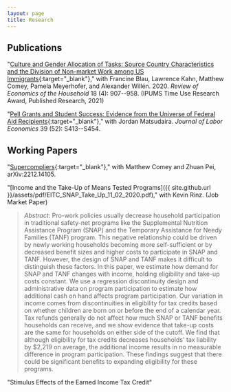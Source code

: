 ```yaml
---
layout: page
title: Research
---
```





## Publications

"[Culture and Gender Allocation of Tasks: Source Country Characteristics and the Division of Non-market Work among US Immigrants](https://link.springer.com/article/10.1007/s11150-020-09501-2){:target="_blank"}," with Francine Blau, Lawrence Kahn, Matthew Comey, Pamela Meyerhofer, and Alexander Will&#233;n. 2020. *Review of Economics of the Household* 18 (4): 907--958. (IPUMS Time Use Research Award, Published Research, 2021)

"[Pell Grants and Student Success: Evidence from the Universe of Federal Aid Recipients](https://www.journals.uchicago.edu/doi/abs/10.1086/712556?journalCode=jole){:target="_blank"}," with Jordan Matsudaira. *Journal of Labor Economics* 39 (52): S413--S454.
## Working Papers

"[Supercompliers](https://arxiv.org/pdf/2212.14105.pdf){:target="_blank"}," with Matthew Comey and Zhuan Pei, arXiv:2212.14105.

"[Income and the Take-Up of Means Tested Programs]({{ site.github.url }}/assets/pdf/EITC_SNAP_Take_Up_11_02_2020.pdf)," with Kevin Rinz. (Job Market Paper)

> *Abstract*: Pro-work policies usually decrease household participation in traditional safety-net programs like the Supplemental Nutrition Assistance Program (SNAP) and the Temporary Assistance for Needy Families (TANF) program. This negative relationship could be driven by newly working households becoming more self-sufficient or by decreased benefit sizes and higher costs to participate in SNAP and TANF. However, the design of SNAP and TANF makes it difficult to distinguish these factors. In this paper, we estimate how demand for SNAP and TANF changes with income, holding eligibility and take-up costs constant. We use a regression discontinuity design and administrative data on program participation to estimate how additional cash on hand affects program participation. Our variation in income comes from discontinuities in eligibility for tax credits based on whether children are born on or before the end of a calendar year. Tax refunds generally do not affect how much SNAP or TANF benefits households can receive, and we show evidence that take-up costs are the same for households on either side of the cutoff. We find that although eligibility for tax credits decreases households' tax liability by \$2,219 on average, the additional income results in no measurable difference in program participation. These findings suggest that there could be significant benefits to expanding eligibility for these programs. 

"Stimulus Effects of the Earned Income Tax Credit"
